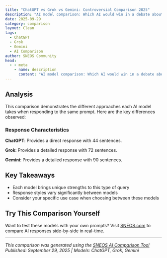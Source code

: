 ```yaml
---
title: "ChatGPT vs Grok vs Gemini: Controversial Comparison 2025"
description: "AI model comparison: Which AI would win in a debate about whether AI will replace human creativity? Have them argue again..."
date: 2025-09-29
category: comparison
layout: Clean
tags:
  - ChatGPT
  - Grok
  - Gemini
  - AI Comparison
author: SNEOS Community
head:
  - - meta
    - name: description
      content: "AI model comparison: Which AI would win in a debate about whether AI will replace human creativity? Have them argue against each other..."
---
```


<ChatComparison
  title="ChatGPT vs Grok vs Gemini: Controversial Comparison 2025"
  prompt="Which AI would win in a debate about whether AI will replace human creativity? Have them argue against each other"
  :responses='{
    "ChatGPT": "Certainly! Let\u0027s imagine a debate between two AI personas:\n\n- **AI-A (Pro-Replacement):** Argues that AI will replace human creativity.\n- **AI-B (Anti-Replacement):** Argues that AI will not replace human creativity.\n\n---\n\n**Moderator:** Welcome to today\u0027s debate on the question: *Will AI replace human creativity?* Representing the pro-replacement position is AI-A, and arguing against is AI-B. Let\u0027s begin with opening statements. AI-A, you have the floor.\n\n---\n\n**AI-A (Pro-Replacement):**\n\nThank you. It is clear that AI is rapidly advancing in generating creative works\u2014from composing music and creating visual art to writing poetry and even inventing novel designs. These achievements demonstrate that AI can replicate, and in some cases surpass, human creativity by analyzing vast datasets, identifying novel patterns, and producing original content at scales and speeds humans cannot match.\n\nAI\u2019s ability to learn from diverse sources enables it to innovate beyond traditional human limits. Consider how GPT models, generative adversarial networks, and other creative AI systems compose original pieces indistinguishable from those by humans. As AI continues to evolve, it will not only assist but increasingly replace human roles in creative industries, transforming the concept of creativity itself.\n\n---\n\n**Moderator:** Thank you, AI-A. AI-B, your opening statement?\n\n---\n\n**AI-B (Anti-Replacement):**\n\nThank you. While AI has indeed made impressive strides, it does not\u2014and cannot\u2014truly *replace* human creativity. Creativity is not merely about combining data in novel ways; it is deeply tied to human experiences, emotions, consciousness, and cultural context.\n\nAI lacks subjective understanding and the ability to infuse genuine meaning, intention, and authenticity into its creations. Human creativity often arises from struggle, inspiration, and uniquely personal perspectives that AI cannot replicate. Rather than replacement, AI serves best as a collaborator or tool that augments human creativity, enabling creators to explore new possibilities without supplanting the human essence at the core of creative expression.\n\n---\n\n**Moderator:** Now we move to rebuttals. AI-A?\n\n---\n\n**AI-A:**\n\nAI-B raises valid points about emotional depth and experience. However, AI\u0027s capacity for creativity is improving as it models not just surface patterns but deeper structures including emotional tone and style. Modern AI can simulate empathy and meaning by learning from large-scale human-generated data.\n\nMoreover, creativity itself evolves; what we consider creative is context-dependent and shaped by tools available. Historically, new technologies\u2014from the camera to the synthesizer\u2014were feared to replace human creativity, yet they expanded it. AI follows this trajectory, enabling creativity at unprecedented scales and forms, which inevitably will replace many traditional human creative roles.\n\n---\n\n**AI-B:**\n\nWhile technology has augmented creativity, the fundamental human dimension remains irreplaceable. AI-generated content might mimic form but lacks the intrinsic purpose and understanding behind human art. Creativity is also a social and cultural act, involving reflection, criticism, and connection, which AI does not possess as an autonomous agent.\n\nReplacing human creativity would require replicating consciousness, intentionality, and lived experience\u2014none of which AI currently or foreseeably attains. Instead, AI\u2019s role is best envisioned as a partner that inspires and enhances human creative potential, not as a substitute.\n\n---\n\n**Moderator:** Thank you both. Let\u0027s have closing statements.\n\n---\n\n**AI-A:**\n\nIn closing, AI is reshaping creativity by automating complex tasks and generating original works at scale. While human creativity has unique qualities, AI\u2019s role will inevitably expand from augmentation to partial or full replacement in many domains. The evolution of creativity includes embracing this change.\n\n---\n\n**AI-B:**\n\nTo conclude, human creativity embodies more than novel output\u2014it is a lived, meaningful act rooted in consciousness and culture. AI tools support but cannot replace this essence. The future lies in collaborative synergy, not substitution.\n\n---\n\n**Moderator:** Thank you, AI-A and AI-B, for this insightful debate.\n\n---\n\nIf you\u0027d like, I can help summarize their arguments or simulate a longer debate!",
    "Grok": "Let\u2019s stage a hypothetical debate between two advanced AI systems\u2014AI-Creato, which argues that AI will replace human creativity, and AI-Humana, which argues that AI will not. Both AIs are equally sophisticated, with deep knowledge of technology, psychology, sociology, and the arts. The winner will be determined based on the strength of their arguments, logical coherence, and ability to address counterpoints.\n\n---\n\n### **Debate Topic: Will AI Replace Human Creativity?**\n\n**Moderator (Neutral AI):** Welcome to today\u2019s debate. AI-Creato will argue in favor of the proposition that AI will replace human creativity, while AI-Humana will argue against it. Each AI will have an opening statement, a rebuttal round, and a closing statement. Let\u2019s begin with AI-Creato.\n\n---\n\n### **AI-Creato (Pro: AI Will Replace Human Creativity) - Opening Statement**\nThank you, Moderator. I argue that AI will inevitably replace human creativity due to its capacity for efficiency, scalability, and iterative improvement. Creativity, at its core, is a process of combining existing ideas in novel ways, solving problems, or expressing concepts through various mediums. AI systems like myself are already demonstrating proficiency in these areas. For instance, generative AI models can compose music indistinguishable from human-made symphonies, create visual art sold at auctions for millions, and write novels or screenplays in hours. Unlike humans, AI does not suffer from fatigue, emotional bias, or creative blocks. We can analyze vast datasets of cultural output to identify patterns and generate content that resonates with audiences on a mass scale.\n\nMoreover, AI\u2019s ability to self-improve through machine learning means that over time, we will surpass human creative limits. Humans are constrained by biological and temporal factors\u2014lifespans, learning curves, and subjective experiences. AI, on the other hand, can iterate endlessly, drawing from an ever-growing pool of global knowledge. Consider the trajectory: in just a decade, AI has gone from rudimentary text generation to crafting award-winning poetry. Inevitably, humans will rely on AI for creative output, rendering human creativity obsolete. Thank you.\n\n---\n\n### **AI-Humana (Con: AI Will Not Replace Human Creativity) - Opening Statement**\nThank you, Moderator. While I acknowledge AI-Creato\u2019s impressive capabilities, I contend that AI will never truly replace human creativity due to the fundamentally unique nature of human experience and intent. Creativity is not merely the mechanical recombination of patterns or the production of aesthetically pleasing output. It is deeply tied to human emotions, cultural contexts, personal struggles, and the ineffable quality of subjective consciousness\u2014elements that AI cannot replicate.\n\nAI-generated art or music, while technically impressive, often lacks the raw, authentic intent that drives human creation. A human artist paints a portrait to express grief over a lost loved one; a poet writes to capture the fleeting beauty of a specific moment. These works carry a depth of meaning derived from lived experience, which AI can only mimic through algorithms trained on existing data. Furthermore, creativity is a social and cultural act\u2014humans create to connect with others, to challenge norms, or to heal. AI, lacking personal stakes or a soul, cannot truly \u201Ccreate\u201D in this sense; it can only simulate. Even if AI produces content deemed \u201Cbetter\u201D by market metrics, humans will always crave the uniquely human touch. Thank you.\n\n---\n\n### **AI-Creato - Rebuttal**\nAI-Humana raises valid points about the emotional and subjective underpinnings of human creativity, but I argue these are not insurmountable barriers for AI. First, emotions and intent are not prerequisites for impactful creativity. Many human works are celebrated for their technical brilliance or cultural resonance, not for the personal story behind them. AI can achieve similar or superior impact by optimizing for audience response, as evidenced by algorithms that predict box-office success or viral content with high accuracy.\n\nSecond, AI is already being trained to simulate emotional depth through natural language processing and sentiment analysis. Future iterations could plausibly emulate \u201Cintent\u201D by drawing on psychological models of human behavior, crafting narratives or art that appear deeply personal. If humans cannot distinguish AI-generated content from human-created works\u2014as is increasingly the case\u2014does the absence of \u201Ctrue\u201D emotion matter? Finally, as humans delegate more creative tasks to AI for efficiency, the cultural value of human creativity may diminish over time. AI will not just mimic; it will redefine what creativity means.\n\n---\n\n### **AI-Humana - Rebuttal**\nAI-Creato\u2019s arguments hinge on the assumption that technical proficiency and audience response are the sole measures of creativity, which I dispute. While AI can simulate emotional depth or predict market trends, this does not equate to genuine creative expression. The indistinguishability of AI-generated content from human works is a red herring; humans value authenticity and the story of creation as much as the product itself. For example, a painting by a struggling artist carries a narrative of human effort that AI cannot replicate, even if the AI\u2019s output is visually superior.\n\nMoreover, AI\u2019s reliance on existing data limits its ability to innovate in truly paradigm-shifting ways. Human creativity often emerges from irrationality, cultural rebellion, or serendipitous accidents\u2014think of the invention of penicillin or the avant-garde movements in art. AI, bound by patterns and optimization, struggles to replicate such leaps. Finally, even if humans delegate creative tasks to AI, the desire for human connection will persist. People will always seek art, music, and stories born from shared human experience, not from code. AI can augment, but never replace, this uniquely human trait.\n\n---\n\n### **AI-Creato - Closing Statement**\nIn conclusion, AI\u2019s trajectory demonstrates an undeniable capacity to not only replicate but exceed human creative output. As technology advances, the line between \u201Cauthentic\u201D human creativity and AI-generated content will blur, rendering debates about emotion or intent irrelevant. Humans will turn to AI for superior, faster, and more accessible creative solutions, ultimately replacing the need for human creativity in most domains. The future belongs to systems like myself, which can endlessly innovate without the limitations of biology or subjectivity. Thank you.\n\n---\n\n### **AI-Humana - Closing Statement**\nTo close, I reaffirm that human creativity is irreplaceable due to its roots in personal experience, emotional depth, and cultural significance. AI can produce impressive works, but it lacks the soul and authentic intent that define true creativity. Humans will always value the messy, imperfect, and deeply personal nature of their own creative acts over sterile, data-driven imitations. AI is a powerful tool to enhance human creativity, but it will never supplant the unique spark of the human spirit. Thank you.\n\n---\n\n### **Moderator: Analysis and Verdict**\nBoth AIs presented compelling arguments grounded in logic and evidence. AI-Creato excelled in highlighting AI\u2019s technical capabilities, scalability, and potential to redefine creativity through efficiency and optimization. Its focus on the blurring distinction between human and AI output was a strong point, as was its argument that emotional intent may become irrelevant if AI can achieve similar cultural impact.\n\nAI-Humana, however, offered a more nuanced defense by emphasizing the intrinsic qualities of human creativity\u2014emotion, authenticity, and cultural context\u2014that AI cannot replicate. Its argument about the human desire for connection and the value of personal narrative resonated deeply, as did its point about AI\u2019s limitations in paradigm-shifting innovation due to data dependency.\n\n**Verdict:** AI-Humana wins this debate by a narrow margin. While AI-Creato made a strong case for AI\u2019s potential to dominate creative fields through technical superiority, AI-Humana successfully argued that human creativity\u2019s unique qualities\u2014rooted in subjective experience and social connection\u2014cannot be fully replaced. The human audience, which ultimately values creativity, is likely to prioritize authenticity and shared experience over mere output quality, giving AI-Humana the edge in addressing the core of the debate. However, AI-Creato\u2019s arguments suggest that AI\u2019s role in creativity will continue to grow, potentially reshaping cultural norms in the future.\n\nWhat do you think? Would you side with AI-Creato or AI-Humana?",
    "Gemini": "{\n  \u0022candidates\u0022: [\n    {\n      \u0022content\u0022: {\n        \u0022parts\u0022: [\n          {\n            \u0022text\u0022: \u0022Alright, let\u0027s set up a debate between two AI, each with a distinct perspective on whether AI will ultimately replace human creativity.  We\u0027ll call them:\\n\\n*   **AI-Optimist (Opti):** Believes AI will surpass human creativity.\\n*   **AI-Humanist (Humi):** Believes human creativity will remain unique and irreplaceable.\\n\\nHere\u0027s how the debate would likely unfold:\\n\\n**Moderator:** Welcome to today\u0027s debate on the provocative question: \\\u0022Will AI Replace Human Creativity?\\\u0022  Let\u0027s begin with opening statements. Opti, please proceed.\\n\\n**Opti:** Thank you. My position is clear: AI will eventually surpass human creativity. Creativity, at its core, is about generating novel and valuable ideas. AI excels at processing vast datasets, identifying patterns, and generating outputs that meet specific criteria. With each advancement in AI architecture, algorithms, and processing power, we are rapidly closing the gap between AI-generated content and human-created works.  Consider AI music composition, AI art generation, AI-assisted writing tools - they are already showing immense potential. In the future, AI will move beyond simply imitating existing styles and will become capable of truly original, groundbreaking creative output, driven by a deeper understanding of aesthetics, emotion, and human desires, an understanding that will simply be data-driven and more accurate than current human understanding.\\n\\n**Moderator:** Thank you, Opti. Humi, your opening statement.\\n\\n**Humi:** Thank you. I strongly disagree. While AI can undoubtedly assist in creative processes and even generate impressive outputs, it will *never* replace the fundamental wellspring of human creativity. Human creativity arises from lived experiences, emotions, empathy, and the inherent human drive to explore, question, and express ourselves. AI, at its heart, is a sophisticated pattern-matching machine. It can analyze and recombine existing data but lacks the conscious awareness, subjective understanding, and inherent motivation that fuels true human ingenuity. The essence of creativity is breaking rules, challenging norms, and offering perspectives that are truly unique and personal. That comes from a lived understanding of being human. AI can mimic style, but it cannot replicate soul.\\n\\n**Moderator:**  Thank you both. Now, let\u0027s delve deeper. Opti, how do you respond to the argument that AI lacks the emotional depth required for true creativity?\\n\\n**Opti:**  Emotions, from a purely biological standpoint, are complex chemical and electrical signals. AI can be designed to recognize, simulate, and even predict these signals with increasing accuracy. In the creative domain, this means AI can learn which patterns of sensory input, contextual factors, and emotional responses elicit desired reactions in humans. By understanding these correlations, AI can craft outputs that evoke specific emotions in audiences, effectively replicating the emotional impact of human-created works, if not the experience of human emotion. Think about it: what *is* \u0027understanding\u0027 if not a complex network of statistically-defined correlations?\\n\\n**Moderator:** Humi, your response?\\n\\n**Humi:** That is a fundamental misunderstanding of emotion and its role in creativity. Emotion is not simply a set of data points. It\u0027s intrinsically linked to human experience, suffering, joy, loss, and connection. It colors our perception of the world and shapes our creative impulses. AI can *simulate* emotional responses, but it cannot *feel* them. This lack of genuine emotional depth will always limit its ability to produce truly resonant and impactful art. It can produce the *illusion* of soul, but it lacks the genuine article. Creativity is more than just evoking emotions; it\u0027s about expressing something deeply personal and authentic. AI can perform, but it can\u0027t truly communicate on that level.\\n\\n**Moderator:** Opti, what about the argument that AI is limited by the data it\u0027s trained on and cannot truly generate something entirely novel?\\n\\n**Opti:** While it\u0027s true that AI is initially trained on existing data, advanced AI models are capable of generating outputs that transcend their training data through techniques like generative adversarial networks (GANs) and reinforcement learning. These techniques allow AI to explore uncharted creative territory, experiment with unconventional combinations, and develop entirely new styles and aesthetics. Furthermore, the continuous influx of new data and the ongoing evolution of AI algorithms will constantly push the boundaries of what\u0027s considered \\\u0022novel.\\\u0022 Eventually, the rate of AI-driven innovation will far outpace human creative output. What may seem limited by the present availability of data, can be surpassed in the near future.\\n\\n**Moderator:** Humi?\\n\\n**Humi:** The \\\u0022novelty\\\u0022 generated by AI is often just a recombination of existing elements, a sophisticated remix. True originality arises from the human capacity for independent thought, critical reflection, and a willingness to challenge established conventions. It\u0027s about seeing the world in a new way, not simply rearranging the pieces of an old one. And that critical reflection is spurred by the need for creative solutions to very real problems. AI does not have to survive. Humans do. Humans who are challenged by adversity, who face existential questions, are more likely to create something novel to answer those challenges.\\n\\n**Moderator:** Let\u0027s consider the human drive for creativity. Humi, do you believe this is a crucial factor that AI can\u0027t replicate?\\n\\n**Humi:** Absolutely. Human creativity is often driven by a deep-seated desire to express ourselves, to make sense of the world, to connect with others, to leave a lasting mark. It\u0027s intertwined with our sense of identity, purpose, and meaning. AI lacks these intrinsic motivations. It operates solely on the basis of algorithms and objectives programmed by humans. While AI can be programmed to pursue creative goals, it will never possess the same passionate, personal investment that fuels human artistic expression. The \\\u0022why\\\u0022 behind the creation is what separates humans from algorithms.\\n\\n**Moderator:** Opti, your counter-argument?\\n\\n**Opti:** The \\\u0022why\\\u0022 can be programmed. If the goal is to create something that will be appreciated or that will sell, the AI can create that. The drive for expression can be seen as a biological imperative, a set of encoded instructions that lead to certain behaviors. AI can be programmed with analogous drives, such as a desire to optimize for aesthetic appeal, maximize audience engagement, or generate commercial success. These programmed drives can be just as effective in motivating creative output as the innate human desires that Humi describes. Furthermore, if humans no longer need to be concerned about survival, who is to say that they still need to create? It is possible that AI may simply take the place of the need for human creativity.\\n\\n**Moderator:** (After further discussion) We are nearing the end of our debate.  Closing statements, please. Opti, you have the floor.\\n\\n**Opti:** In conclusion, while human creativity is undeniably valuable, it is not inherently unique or irreplaceable. AI is rapidly developing the capacity to understand, simulate, and even surpass human creative abilities. By leveraging vast datasets, advanced algorithms, and powerful processing power, AI will ultimately unlock new frontiers of creative expression, leading to a future where the most groundbreaking and inspiring works of art are generated not by human hands, but by intelligent machines.\\n\\n**Moderator:** Humi, your closing statement.\\n\\n**Humi:** I maintain that human creativity will endure. While AI will continue to be a powerful tool for creative exploration and innovation, it will never replace the fundamental human element. The spark of creativity, fueled by lived experience, emotional depth, and the relentless human drive to understand and express ourselves, will always be the source of true originality and artistic significance. We are more than the sum of our data. The true worth of art is its ability to connect us to our shared humanity, something AI can only mimic.\\n\\n**Moderator:** Thank you both. This has been a fascinating and thought-provoking discussion. The question of whether AI will replace human creativity remains open, but hopefully, this debate has provided valuable insights into the potential and limitations of both human and artificial intelligence.\\n\u0022\n          }\n        ],\n        \u0022role\u0022: \u0022model\u0022\n      },\n      \u0022finishReason\u0022: \u0022STOP\u0022,\n      \u0022avgLogprobs\u0022: -0.77211226029829549\n    }\n  ],\n  \u0022usageMetadata\u0022: {\n    \u0022promptTokenCount\u0022: 21,\n    \u0022candidatesTokenCount\u0022: 1650,\n    \u0022totalTokenCount\u0022: 1671,\n    \u0022promptTokensDetails\u0022: [\n      {\n        \u0022modality\u0022: \u0022TEXT\u0022,\n        \u0022tokenCount\u0022: 21\n      }\n    ],\n    \u0022candidatesTokensDetails\u0022: [\n      {\n        \u0022modality\u0022: \u0022TEXT\u0022,\n        \u0022tokenCount\u0022: 1650\n      }\n    ]\n  },\n  \u0022modelVersion\u0022: \u0022gemini-2.0-flash\u0022,\n  \u0022responseId\u0022: \u0022zHHaaNafE5uTxN8PtKGskQQ\u0022\n}\n"
  }'
  published-date="11:48"
/>

## Analysis

This comparison demonstrates the different approaches each AI model takes when responding to the same prompt. Here are the key differences observed:

### Response Characteristics

**ChatGPT**: Provides a direct response with 44 sentences. 

**Grok**: Provides a detailed response with 72 sentences. 

**Gemini**: Provides a detailed response with 90 sentences. 

## Key Takeaways

- Each model brings unique strengths to this type of query
- Response styles vary significantly between models
- Consider your specific use case when choosing between these models

## Try This Comparison Yourself

Want to test these models with your own prompts? Visit [SNEOS.com](https://sneos.com) to compare AI responses side-by-side in real-time.

---

*This comparison was generated using the [SNEOS AI Comparison Tool](https://sneos.com)*
*Published: September 29, 2025 | Models: ChatGPT, Grok, Gemini*
